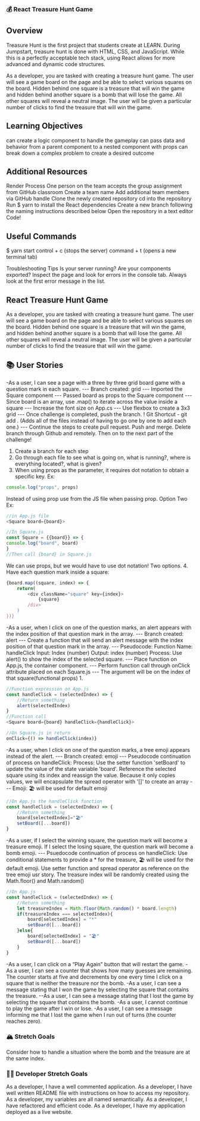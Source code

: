 ### 💰 React Treasure Hunt Game

## Overview
Treasure Hunt is the first project that students create at LEARN. During Jumpstart, treasure hunt is done with HTML, CSS, and JavaScript. While this is a perfectly acceptable tech stack, using React allows for more advanced and dynamic code structures.

As a developer, you are tasked with creating a treasure hunt game. The user will see a game board on the page and be able to select various squares on the board. Hidden behind one square is a treasure that will win the game and hidden behind another square is a bomb that will lose the game. All other squares will reveal a neutral image. The user will be given a particular number of clicks to find the treasure that will win the game.

## Learning Objectives
can create a logic component to handle the gameplay
can pass data and behavior from a parent component to a nested component with props
can break down a complex problem to create a desired outcome

## Additional Resources
Render
Process
One person on the team accepts the group assignment from GitHub classroom
Create a team name
Add additional team members via GitHub handle
Clone the newly created repository
cd into the repository
Run $ yarn to install the React dependencies
Create a new branch following the naming instructions described below
Open the repository in a text editor
Code!

## Useful Commands

$ yarn start
control + c (stops the server)
command + t (opens a new terminal tab)

Troubleshooting Tips
Is your server running?
Are your components exported?
Inspect the page and look for errors in the console tab.
Always look at the first error message in the list.

## React Treasure Hunt Game 

As a developer, you are tasked with creating a treasure hunt game. The user will see a game board on the page and be able to select various squares on the board. Hidden behind one square is a treasure that will win the game, and hidden behind another square is a bomb that will lose the game. All other squares will reveal a neutral image. The user will be given a particular number of clicks to find the treasure that will win the game.

## 📚 User Stories
-As a user, I can see a page with a three by three grid board game with a question mark in each square. 
    --- Branch created: grid
    --- Imported the Square component
    --- Passed board as props to the Square component
    --- Since board is an array, use .map() to iterate across the value inside a square
    --- Increase the font size on App.cs
    --- Use flexbox to create a 3x3 grid
    --- Once challenge is completed, push the branch. 
        ! Git Shortcut 
            - git add . (Adds all of the files instead of having to go one by one to add each one.)
        --- Continue the steps to create pull request. Push and merge. Delete branch through Github and remotely. Then on to the next part of the challenge! 

1. Create a branch for each step
2. Go through each file to see what is going on, what is running?, where is everything located?, what is given?
3. When using props as the parameter, it requires dot notation to obtain a specific key. Ex: 
```js 
console.log("props", props)
```
Instead of using prop use from the JS file when passing prop. Option Two Ex:
```js
//in App.js file
<Square board={board}>

//In Square.js
const Square = {{board}} => {
console.log("board", board)
}
//Then call {board} in Square.js
```
We can use props, but we would have to use dot notation! Two options.
4. Have each question mark inside a square: 
```js
{board.map((square, index) => {
    return(
        <div className="square" key={index}>
            {square}
        /div>
    )
})}
```

-As a user, when I click on one of the question marks, an alert appears with the index position of that question mark in the array.
    --- Branch created: alert 
    --- Create a function that will send an alert message with the index position of that question mark in the array. 
    --- Pseudocode: 
        Function Name: handleClick
        Input: Index (number)
        Output: index (number)
        Process: Use alert() to show the index of the selected square. 
    --- Place function on App.js, the container component. 
    --- Perform function call through onClick attribute placed on each Square.js
    --- The argument will be on the index of that square(functional props)
1. 
```js
//Function expression on App.js
const handleClick = (selectedIndex) => {
    //Return something
    alert(selectedIndex)
}
//Function call
<Square board={board} handleClick={handleClick}>

//On Square.js in return
onClick={() => handleClick(index)}
```

-As a user, when I click on one of the question marks, a tree emoji appears instead of the alert.
    --- Branch created: emoji
    --- Pseudocode continuation of process on handleClick:
        Process: Use the setter function 'setBoard' to update the value of the state variable 'board'. Reference the selected square using its index and reassign the value. Because it only copies values, we will encapsulate the spread operator with '[]' to create an array
    --- Emoji: 🏖️ will be used for default emoji 
```js
//On App.js the handleClick function
const handleClick = (selectedIndex) => {
    //Return something
    board[selectedIndex]="🏖️"
    setBoard([...board])
}
```

-As a user, if I select the winning square, the question mark will become a treasure emoji. If I select the losing square, the question mark will become a bomb emoji.
    --- Psuedocode continuation of process on handleClick: Use conditional statements to provide a * for the treasure, 🏖️ will be used for the default emoji. Use setter function and spread operator as reference on the tree emoji usr story. The treasure index will be randomly created using the Math.floor() and Math.random() 

```js
//On App.js 
const handleClick = (selectedIndex) => {
    //Return something
    let treasureIndex = Math.floor(Math.random() * board.length)
    if(treasureIndex === selectedIndex){
        board[selectedIndex] = "*"
        setBoard([...board])
    }else{
        board[selectedIndex] = "🏖️"
        setBoard([...board])
    }
}
```

-As a user, I can click on a “Play Again” button that will restart the game.
-As a user, I can see a counter that shows how many guesses are remaining. The counter starts at five and decrements by one every time I click on a square that is neither the treasure nor the bomb.
-As a user, I can see a message stating that I won the game by selecting the square that contains the treasure.
--As a user, I can see a message stating that I lost the game by selecting the square that contains the bomb.
-As a user, I cannot continue to play the game after I win or lose.
-As a user, I can see a message informing me that I lost the game when I run out of turns (the counter reaches zero).

### 🏔 Stretch Goals
Consider how to handle a situation where the bomb and the treasure are at the same index.

### 👩‍💻 Developer Stretch Goals
As a developer, I have a well commented application.
As a developer, I have well written README file with instructions on how to access my repository.
As a developer, my variables are all named semantically.
As a developer, I have refactored and efficient code.
As a developer, I have my application deployed as a live website.
